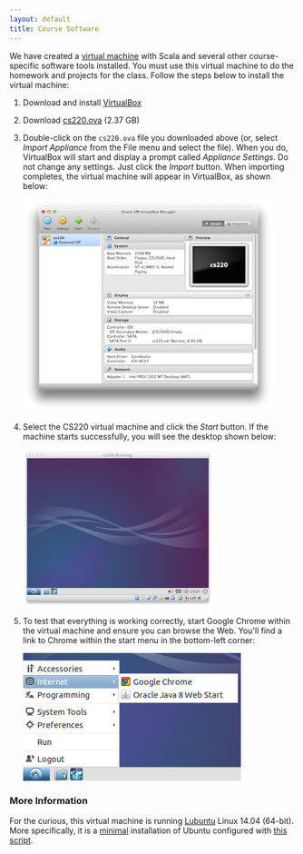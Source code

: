 ```yaml
---
layout: default
title: Course Software
---
```


We have created a [virtual machine] with Scala and several other course-specific
software tools installed. You must use this virtual machine to do the homework
and projects for the class. Follow the steps below to install the virtual
machine:

1. Download and install [VirtualBox]

2. Download [cs220.ova] (2.37 GB)

3. Double-click on the `cs220.ova` file you downloaded above (or, select
   *Import Appliance* from the File menu and select the file). When you do,
   VirtualBox will start and display a prompt called *Appliance Settings*.
   Do not change any settings. Just click the *Import* button. When importing
   completes, the virtual machine will appear in VirtualBox, as shown below:

   <img src="virtualbox.png">

4. Select the CS220 virtual machine and click the *Start* button. If the
   machine starts successfully, you will see the desktop shown below:

   <img src="vm-desktop.png">

5. To test that everything is working correctly, start Google Chrome within
   the virtual machine and ensure you can browse the Web. You'll find a link
   to Chrome within the start menu in the bottom-left corner:

   <img src="vm-google-chrome.png">

### More Information

For the curious, this virtual machine is running [Lubuntu] Linux 14.04 (64-bit).
More specifically, it is a [minimal] installation of Ubuntu configured
with [this script].

[virtual machine]: http://en.wikipedia.org/wiki/Virtual_machine
[VirtualBox]: https://www.virtualbox.org/wiki/Downloads
[CS220.ova]: http://www.cs.umass.edu/~arjun/download/cs220.ova
[Lubuntu]: http://lubuntu.net
[minimal]: https://help.ubuntu.com/community/Installation/MinimalCD
[this script]: https://github.com/cmpsci220/support-code/blob/master/virtual-machine/setup.sh